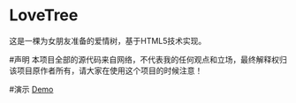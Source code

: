 # LoveTree
这是一棵为女朋友准备的爱情树，基于HTML5技术实现。

#声明
本项目全部的源代码来自网络，不代表我的任何观点和立场，最终解释权归该项目原作者所有，请大家在使用这个项目的时候注意！

#演示
[Demo](http://qinyuanpei.com/LoveTree/)
